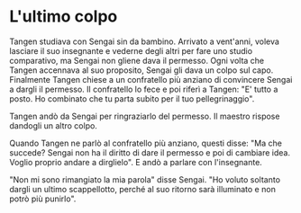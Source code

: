 # L'ultimo colpo

Tangen studiava con Sengai sin da bambino. Arrivato a vent'anni, voleva lasciare il suo insegnante e vederne degli altri per fare uno studio comparativo, ma Sengai non gliene dava il permesso. Ogni volta che Tangen accennava al suo proposito, Sengai gli dava un colpo sul capo. Finalmente Tangen chiese a un confratello più anziano di convincere Sengai a dargli il permesso. Il confratello lo fece e poi riferì a Tangen: "E' tutto a posto. Ho combinato che tu parta subito per il tuo pellegrinaggio".

Tangen andò da Sengai per ringraziarlo del permesso. Il maestro rispose dandogli un altro colpo.

Quando Tangen ne parlò al confratello più anziano, questi disse: "Ma che succede? Sengai non ha il diritto di dare il permesso e poi di cambiare idea. Voglio proprio andare a dirglielo". E andò a parlare con l'insegnante.

"Non mi sono rimangiato la mia parola" disse Sengai. "Ho voluto soltanto dargli un ultimo scappellotto, perché al suo ritorno sarà illuminato e non potrò più punirlo".
